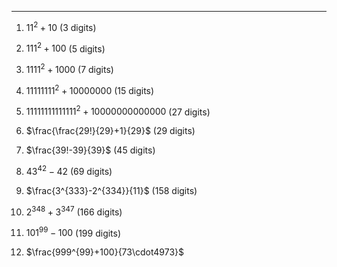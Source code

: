 ***
1. $11^2 + 10$ (3 digits)

2. $111^2 + 100$ (5 digits)

3. $1111^2 + 1000$ (7 digits)

4. $11111111^2 + 10000000$ (15 digits)

5. $11111111111111^2 + 10000000000000$ (27 digits)

6. $\frac{\frac{29!}{29}+1}{29}$ (29 digits)

7. $\frac{39!-39}{39}$ (45 digits)

8. ${43}^{42}-42$ (69 digits)

9. $\frac{3^{333}-2^{334}}{11}$ (158 digits)

10. $2^{348}+3^{347}$ (166 digits) 

11. ${101}^{99}-100$ (199 digits)

12. $\frac{999^{99}+100}{73\cdot4973}$




<html lang="en">
<head>
<meta http-equiv="content-type" content="text/html; charset=utf-8">
<script type="text/javascript" charset="utf-8" src="
https://cdn.mathjax.org/mathjax/latest/MathJax.js?config=TeX-AMS-MML_HTMLorMML,
https://vincenttam.github.io/javascripts/MathJaxLocal.js"></script>
</head>
